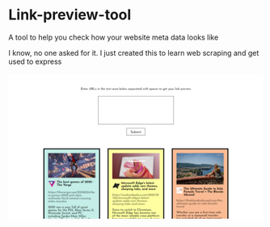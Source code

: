 # Link-preview-tool

A tool to help you check how your website meta data looks like

I know, no one asked for it.
I just created this to learn web scraping and get used to express
<br><br>
![Screenshot](Screenshot.png)
